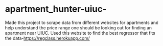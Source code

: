 # apartment_hunter-uiuc-
Made this project to scrape data from different websites for apartments and help understand the price range one should be looking out for finding an apartment near UIUC.
Used this website to find the best regressor that fits the data-https://regclass.herokuapp.com/
